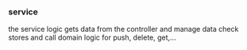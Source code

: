 ### service
the service logic gets data from the controller and manage data check stores and call domain logic for push, delete, get,...